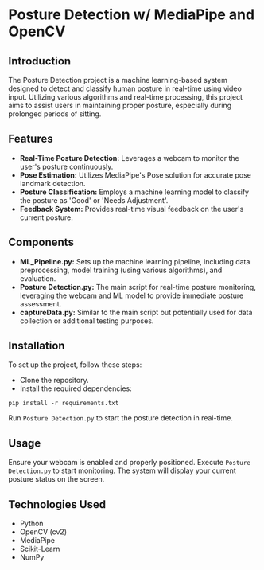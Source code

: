 # Posture Detection w/ MediaPipe and OpenCV
## Introduction
The Posture Detection project is a machine learning-based system designed to detect and classify human posture in real-time using video input. Utilizing various algorithms and real-time processing, this project aims to assist users in maintaining proper posture, especially during prolonged periods of sitting.

## Features
- **Real-Time Posture Detection:** Leverages a webcam to monitor the user's posture continuously.
- **Pose Estimation:** Utilizes MediaPipe's Pose solution for accurate pose landmark detection.
- **Posture Classification:** Employs a machine learning model to classify the posture as 'Good' or 'Needs Adjustment'.
- **Feedback System:** Provides real-time visual feedback on the user's current posture.
## Components
- **ML_Pipeline.py:** Sets up the machine learning pipeline, including data preprocessing, model training (using various algorithms), and evaluation.
- **Posture Detection.py:** The main script for real-time posture monitoring, leveraging the webcam and ML model to provide immediate posture assessment.
- **captureData.py:** Similar to the main script but potentially used for data collection or additional testing purposes.
## Installation
To set up the project, follow these steps:
- Clone the repository.
- Install the required dependencies:

``` pip install -r requirements.txt ```

Run ```Posture Detection.py``` to start the posture detection in real-time.
## Usage
Ensure your webcam is enabled and properly positioned.
Execute ```Posture Detection.py``` to start monitoring.
The system will display your current posture status on the screen.
## Technologies Used
- Python
- OpenCV (cv2)
- MediaPipe
- Scikit-Learn
- NumPy
